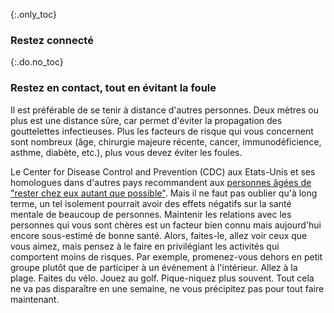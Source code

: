 {:.only_toc}
### Restez connecté

{:.do.no_toc}
### Restez en contact, tout en évitant la foule

Il est préférable de se tenir à distance d'autres personnes. Deux mètres ou plus est une distance sûre, car permet d'éviter la propagation des gouttelettes infectieuses. Plus les facteurs de risque qui vous concernent sont nombreux (âge, chirurgie majeure récente, cancer, immunodéficience, asthme, diabète, etc.), plus vous devez éviter les foules.

Le Center for Disease Control and Prevention (CDC) aux Etats-Unis et ses homologues dans d'autres pays recommandent aux [personnes âgées de "rester chez eux autant que possible"](https://fox8.com/news/coronavirus/cdc-older-adults-should-stay-at-home-as-much-as-possible-due-to-coronavirus/). Mais il ne faut pas oublier qu'à long terme, un tel isolement pourrait avoir des effets négatifs sur la santé mentale de beaucoup de personnes. Maintenir les relations avec les personnes qui vous sont chères est un facteur bien connu mais aujourd'hui encore sous-estimé de bonne santé. Alors, faites-le, allez voir ceux que vous aimez, mais pensez à le faire en privilégiant les activités qui comportent moins de risques. Par exemple, promenez-vous dehors en petit groupe plutôt que de participer à un événement à l'intérieur. Allez à la plage. Faites du vélo. Jouez au golf. Pique-niquez plus souvent. Tout cela ne va pas disparaître en une semaine, ne vous précipitez pas pour tout faire maintenant.
